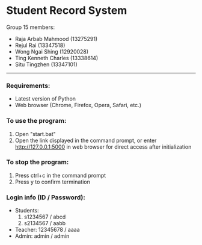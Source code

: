 # Student Record System
Group 15 members:
- Raja Arbab Mahmood (13275291)
- Rejul Rai (13347518)
- Wong Ngai Shing (12920028)
- Ting Kenneth Charles (13338614)
- Situ Tingzhen (13347101)
---
### Requirements:
- Latest version of Python
- Web browser (Chrome, Firefox, Opera, Safari, etc.)
### To use the program:
1. Open "start.bat"
2. Open the link displayed in the command prompt, or enter http://127.0.0.1:5000 in web browser for direct access after initialization
### To stop the program:
1. Press ctrl+c in the command prompt
2. Press y to confirm termination
### Login info (ID / Password):
- Students: 
    1. s1234567 / abcd
    2. s2134567 / aabb
- Teacher: 12345678 / aaaa
- Admin: admin / admin